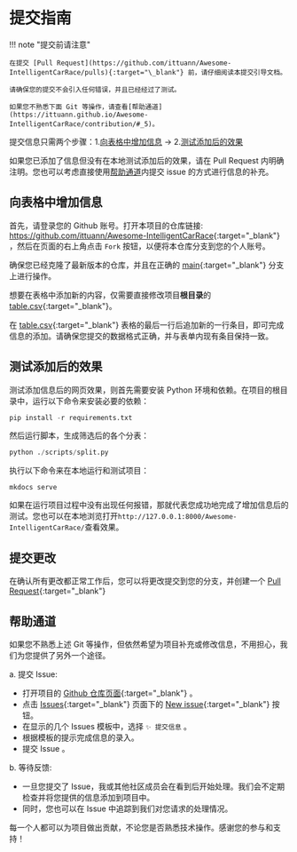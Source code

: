 # 提交指南

!!! note "提交前请注意"

    在提交 [Pull Request](https://github.com/ittuann/Awesome-IntelligentCarRace/pulls){:target="\_blank"} 前，请仔细阅读本提交引导文档。

    请确保您的提交不会引入任何错误，并且已经经过了测试。

    如果您不熟悉下面 Git 等操作，请查看[帮助通道](https://ittuann.github.io/Awesome-IntelligentCarRace/contribution/#_5)。

提交信息只需两个步骤：1.[向表格中增加信息](https://ittuann.github.io/Awesome-IntelligentCarRace/contribution/#_2) -> 2.[测试添加后的效果](https://ittuann.github.io/Awesome-IntelligentCarRace/contribution/#_3)

如果您已添加了信息但没有在本地测试添加后的效果，请在 Pull Request 内明确注明。您也可以考虑直接使用[帮助通道](https://ittuann.github.io/Awesome-IntelligentCarRace/contribution/#_5)内提交 issue 的方式进行信息的补充。

## 向表格中增加信息

首先，请登录您的 Github 账号。打开本项目的仓库链接: <https://github.com/ittuann/Awesome-IntelligentCarRace>{:target="\_blank"} ，然后在页面的右上角点击 `Fork` 按钮，以便将本仓库分支到您的个人账号。

确保您已经克隆了最新版本的仓库，并且在正确的 [main](https://github.com/ittuann/Awesome-IntelligentCarRace/tree/main){:target="\_blank"} 分支上进行操作。

想要在表格中添加新的内容，仅需要直接修改项目**根目录**的 [table.csv](https://github.com/ittuann/Awesome-IntelligentCarRace/blob/main/table.csv){:target="\_blank"}。

在 [table.csv](https://github.com/ittuann/Awesome-IntelligentCarRace/blob/main/table.csv){:target="\_blank"} 表格的最后一行后追加新的一行条目，即可完成信息的添加。请确保您提交的数据格式正确，并与表单内现有条目保持一致。

## 测试添加后的效果

测试添加信息后的网页效果，则首先需要安装 Python 环境和依赖。在项目的根目录中，运行以下命令来安装必要的依赖：

```python
pip install -r requirements.txt
```

然后运行脚本，生成筛选后的各个分表：

```python
python ./scripts/split.py
```

执行以下命令来在本地运行和测试项目：

```shell
mkdocs serve
```

如果在运行项目过程中没有出现任何报错，那就代表您成功地完成了增加信息后的测试。您也可以在本地浏览打开`http://127.0.0.1:8000/Awesome-IntelligentCarRace/`查看效果。

## 提交更改

在确认所有更改都正常工作后，您可以将更改提交到您的分支，并创建一个 [Pull Request](https://github.com/ittuann/Awesome-IntelligentCarRace/pulls){:target="\_blank"}

## 帮助通道

如果您不熟悉上述 Git 等操作，但依然希望为项目补充或修改信息，不用担心，我们为您提供了另外一个途径。

a. 提交 Issue:

- 打开项目的 [Github 仓库页面](https://github.com/ittuann/Awesome-IntelligentCarRace){:target="\_blank"} 。
- 点击 [Issues](https://github.com/ittuann/Awesome-IntelligentCarRace/issues){:target="\_blank"} 页面下的 [New issue](https://github.com/ittuann/Awesome-IntelligentCarRace/issues/new/choose){:target="\_blank"} 按钮。
- 在显示的几个 Issues 模板中，选择 `✨ 提交信息` 。
- 根据模板的提示完成信息的录入。
- 提交 Issue 。

b. 等待反馈:

- 一旦您提交了 Issue，我或其他社区成员会在看到后开始处理。我们会不定期检查并将您提供的信息添加到项目中。
- 同时，您也可以在 Issue 中追踪到我们对您请求的处理情况。

每一个人都可以为项目做出贡献，不论您是否熟悉技术操作。感谢您的参与和支持！
